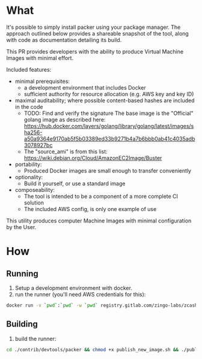 What
====

It's possible to simply install packer using your package manager.  The approach outlined below
provides a shareable snapshot of the tool, along with code as documentation detailing its build.

This PR provides developers with the ability to produce Virtual Machine Images with minimal effort.

Included features:

* minimal prerequisites:
     - a development environment that includes Docker
     - sufficient authority for resource allocation (e.g. AWS key and key ID)
* maximal auditability; where possible content-based hashes are included in the code
     - TODO: Find and verify the signature
          The base image is the "Official" golang image as described here:
https://hub.docker.com/layers/golang/library/golang/latest/images/sha256-a50a9364e9170ab5f5b03389ed33b9271b4a7b6bbb0ab41c4035adb3078927bc
     - The "source_ami" is from this list: https://wiki.debian.org/Cloud/AmazonEC2Image/Buster
* portability:
     - Produced Docker images are small enough to transfer conveniently
* optionality:
     - Build it yourself, or use a standard image
* composeability:
    - The tool is intended to be a component of a more complete CI solution
    - The included AWS config, is only one example of use

This utility produces computer Machine Images with minimal configuration by the User.

How
===

Running
-------
1. Setup a development environment with docker.
2. run the runner (you'll need AWS credentials for this):
```BASH
docker run -v `pwd`:`pwd` -w `pwd` registry.gitlab.com/zingo-labs/zcash/packer:1.0 build -var 'aws_access_key_id={YOURAWSKEYID}' -var 'aws_secret_key={YOURAWSSECRET}' -var 'ssh_pubkey={YOURAWSPUBKEYFILE}' ./aws/gitlabrunner.json
```

Building
--------
1. build the runner:
```BASH
cd ./contrib/devtools/packer && chmod +x publish_new_image.sh && ./publish_new_image.sh
```
